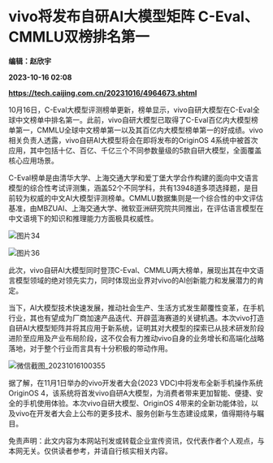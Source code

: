 # vivo将发布自研AI大模型矩阵 C-Eval、CMMLU双榜排名第一
**编辑：赵欣宇**

**2023-10-16 02:08**

**https://tech.caijing.com.cn/20231016/4964673.shtml**

10月16日，C-Eval大模型评测榜单更新，榜单显示，vivo自研大模型在C-Eval全球中文榜单中排名第一。此前，vivo自研大模型已取得了C-Eval百亿内大模型榜单第一，CMMLU全球中文榜单第一以及其百亿内大模型榜单第一的好成绩。vivo相关负责人透露，vivo自研AI大模型将会在即将发布的OriginOS 4系统中被首次应用，其中包括十亿、百亿、千亿三个不同参数量级的5款自研大模型，全面覆盖核心应用场景。

C-Eval榜单是由清华大学、上海交通大学和爱丁堡大学合作构建的面向中文语言模型的综合性考试评测集，涵盖52个不同学科，共有13948道多项选择题，是目前较为权威的中文AI大模型评测榜单。CMMLU数据集则是一个综合性的中文评估基准，由MBZUAI、上海交通大学、微软亚洲研究院共同推出，在评估语言模型在中文语境下的知识和推理能力方面极具权威性。

![图片34](https://tx3.cdn.caijing.com.cn/2023/1016/1697421776337.jpg)

![图片36](https://tx3.cdn.caijing.com.cn/2023/1016/1697421795971.jpg)

此次，vivo自研AI大模型同时登顶C-Eval、CMMLU两大榜单，展现出其在中文语言模型领域的绝对领先实力，同时体现出业界对vivo的AI创新能力和发展潜力的肯定。

当下，AI大模型技术快速发展，推动社会生产、生活方式发生颠覆性变革，在手机行业，其也有望成为厂商加速产品迭代、开辟蓝海赛道的关键机遇。本次vivo打造自研AI大模型矩阵并将其应用于新系统，证明其对大模型的探索已从技术研发阶段进阶至应用及产业布局阶段，这不仅会有力推动vivo自身的业务增长和高端化战略落地，对于整个行业而言具有十分积极的带动作用。

![微信截图_20231016100355](https://tx1.cdn.caijing.com.cn/2023/1016/1697421852372.png)

据了解，在11月1日举办的vivo开发者大会(2023 VDC)中将发布全新手机操作系统OriginOS 4，该系统将首发vivo自研A大模型，为消费者带来更加智能、便捷、安全的手机使用体验。本次vivo自研大模型、OriginOS 4带来的全新功能体验，以及vivo在开发者大会上公布的更多技术、服务创新与生态建设成果，值得期待与瞩目。

免责声明：此文内容为本网站刊发或转载企业宣传资讯，仅代表作者个人观点，与本网无关。仅供读者参考，并请自行核实相关内容。